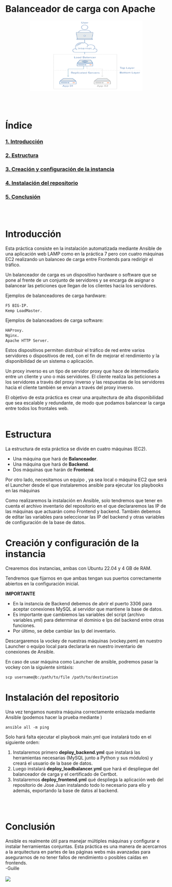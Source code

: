 # Balanceador de carga con Apache
<p align="center">
<img src="https://raw.githubusercontent.com/drain113/pictures/main/Fotos/2.png" width="350" height="220" />  
</p>
<br>   <br/>  


# Índice

### [1. Introducción](#introducción)

### [2. Estructura](#estructura)

### [3. Creación y configuración de la instancia](#creación-y-configuración-de-la-instancia)
  
### [4. Instalación del repositorio](#Instalación-del-repositorio)

### [5. Conclusión](#conclusión)

<br>   <br/>   

# Introducción
Esta práctica consiste en la instalación automatizada mediante Ansible de una aplicación web LAMP como en la práctica 7 pero con cuatro máquinas EC2 realizando un balanceo de carga entre Frontends para redirigir el tráfico.

Un balanceador de carga es un dispositivo hardware o software que se pone al frente de un conjunto de servidores y se encarga de asignar o balancear las peticiones que llegan de los clientes hacia los servidores.

Ejemplos de balanceadores de carga hardware:

    F5 BIG-IP.
    Kemp LoadMaster.

Ejemplos de balanceadoes de carga software:

    HAProxy.
    Nginx.
    Apache HTTP Server.

Estos dispositivos permiten distribuir el tráfico de red entre varios servidores o dispositivos de red, con el fin de mejorar el rendimiento y la disponibilidad de un sistema o aplicación.

Un proxy inverso es un tipo de servidor proxy que hace de intermediario entre un cliente y uno o más servidores. El cliente realiza las peticiones a los servidores a través del proxy inverso y las respuestas de los servidores hacia el cliente también se envían a través del proxy inverso.

El objetivo de esta práctica es crear una arquitectura de alta disponibilidad que sea escalable y redundante, de modo que podamos balancear la carga entre todos los frontales web.
<br>   <br/>   

# Estructura
La estructura de esta práctica se divide en cuatro máquinas (EC2).  
- Una máquina que hará de **Balanceador**.  
- Una máquina que hará de **Backend**.
- Dos máquinas que harán de **Frontend**.  

Por otro lado, necesitamos un equipo , ya sea local o máquina EC2 que será el Launcher desde el que instalaremos ansible para ejecutar los playbooks en las máquinas

Como realizaremos la instalación en Ansible, solo tendremos que tener en cuenta el archivo inventario del repositorio en el que declararemos las IP de las máquinas que actuarán como Frontend y backend.
También debemos de editar las variables para seleccionar las IP del backend y otras variables de configuración de la base de datos.  
# Creación y configuración de la instancia

Crearemos dos instancias, ambas con Ubuntu 22.04 y 4 GB de RAM.

Tendremos que fijarnos en que ambas tengan sus puertos correctamente abiertos en la configuración inicial.  

**IMPORTANTE**  
- En la instancia de Backend debemos de abrir el puerto 3306 para aceptar conexiones MySQL al servidor que mantiene la base de datos.  
- Es importante que cambiemos las variables del script (archivo variables.yml) para determinar el dominio e Ips del backend entre otras funciones.
- Por último, se debe cambiar las Ip del inventario.

Descargaremos la vockey de nuestras máquinas (vockey.pem) en nuestro Launcher o equipo local para declararla en nuestro inventario de conexiones de Ansible.

En caso de usar máquina como Launcher de ansible, podremos pasar la vockey con la siguiente sintáxis:
``` shell
scp username@b:/path/to/file /path/to/destination
```


# Instalación del repositorio

Una vez tengamos nuestra máquina correctamente enlazada mediante Ansible (podemos hacer la prueba mediante ) 
``` ansible
ansible all -m ping
```

Solo hará falta ejecutar el playbook main.yml que instalará todo en el siguiente orden:
1. Instalaremos primero **deploy_backend.yml** que instalará las herramientas necesarias (MySQL junto a Python y sus módulos) y creará el usuario de la base de datos.
2. Luego instalará **deploy_loadbalancer.yml** que hará el despliegue del balanceador de carga y el certificado de Certbot.
3. Instalaremos **deploy_frontend.yml** qué despliega la aplicación web del repositorio de Jose Juan instalando todo lo necesario para ello y además, exportando la base de datos al backend.  

<br>   <br/> 

# Conclusión

Ansible es realmente útil para manejar múltiples máquinas y configurar e instalar herramientas conjuntas.
Esta práctica es una manera de acercarnos a la arquitectura en partes de las páginas webs más avanzadas para  asegurarnos de no tener fallos de rendimiento o posibles caídas en frontends. 
<break>   </break>  
-Guille  
<break>   </break>  
 [![](https://preview.redd.it/enr7hhg3zku81.png?auto=webp&s=fc017e6a82f91cc81ab3dd7d0388ef57bfd72c30)](https://github.com/drain113)
